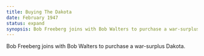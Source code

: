 ```yaml
---
title: Buying The Dakota
date: February 1947 
status: expand
synopsis: Bob Freeberg joins with Bob Walters to purchase a war-surplus Dakota.
---
```

Bob Freeberg joins with Bob Walters to purchase a war-surplus Dakota.